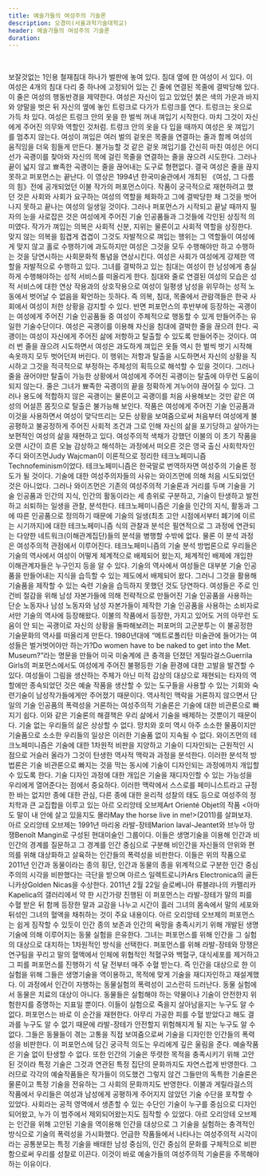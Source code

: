 ```yaml
---
title: 예술가들의 여성주의 기술론  
description: 오경미(서울과학기술대학교)
header: 예술가들의 여성주의 기술론
duration:
---
```


&nbsp;

보잘것없는 1인용 철재침대 하나가 벌판에 놓여 있다. 침대 옆에 한 여성이 서 있다. 이 여성은 4개의 침대 다리 중 하나에 고정되어 있는 긴 줄에 연결된 목줄에 결박당해 있다. 이 줄은 여성의 행동반경을 제약한다. 여성은 자신이 입고 있었던 붉은 색의 가운과 바지와 양말을 벗은 뒤 자신의 옆에 놓인 트렁크로 다가가 트렁크를 연다. 트렁크는 옷으로 가득 차 있다. 여성은 트렁크 안의 옷을 한 벌씩 꺼내 껴입기 시작한다. 마치 그것이 자신에게 주어진 의무와 역할인 것처럼. 트렁크 안의 옷을 다 입을 때까지 여성은 옷 껴입기를 멈추지 않는다. 여성이 껴입은 여러 벌의 겉옷은 목줄을 연결하는 줄과 함께 여성의 움직임을 더욱 힘들게 만든다. 불가능할 것 같은 겉옷 껴입기를 간신히 마친 여성은 어디선가 곡괭이를 찾아와 자신의 목에 걸린 목줄을 연결하는 줄을 끊으려 시도한다. 그러나 끝이 넓지 않고 뾰족한 곡괭이는 줄을 끊어내는 도구로 형편없다. 결국 여성은 줄을 끊지 못하고 퍼포먼스는 끝난다. 
이 영상은 1994년 한국미술관에서 개최된 《여성, 그 다름의 힘》전에 공개되었던 이불 작가의 퍼포먼스이다. 작품이 궁극적으로 재현하려고 했던 것은 사회와 사회가 요구하는 여성의 역할을 체화하고 그에 결박당한 채 그것을 벗어나지 못하고 끝나는 여성의 일생일 것이다. 그러나 퍼포먼스가 시작되고 끝날 때까지 필자의 눈을 사로잡은 것은 여성에게 주어진 기술 인공품들과 그것들에 각인된 상징적 의미였다. 작가가 껴입는 의복은 사회적 신분, 지위는 물론이고 사회적 역할을 상징한다. 맞지 않는 의복을 힘겹게 겹겹이 그것도 자발적으로 껴입는 행위는 그 역할들이 여성에게 맞지 않고 홀로 수행하기에 과도하지만 여성은 그것을 모두 수행해야만 하고 수행하는 것을 당연시하는 사회문화적 통념을 연상시킨다. 여성은 사회가 여성에게 강제한 역할을 자발적으로 수행하고 있다. 그녀를 결박하고 있는 침대는 여성이 한 남성에게 충실하게 수행해야하는 성적 서비스를 떠올리게 한다. 침대와 줄로 연결된 여성의 모습은 성적 서비스에 대한 연상 작용과의 상호작용으로 여성이 일평생 남성을 위무하는 성적 노동에서 벗어날 수 없음을 확언하는 듯하다. 즉 의복, 침대, 목줄에서 관람객들은 한국 사회에서 여성이 처한 상황을 감지할 수 있다.
반면 퍼포먼스의 후반부에 등장하는 곡괭이는 여성에게 주어진 기술 인공품들 중 여성이 주체적으로 행동할 수 있게 만들어주는 유일한 기술수단이다. 여성은 곡괭이를 이용해 자신을 침대에 결박한 줄을 끊으려 한다. 곡괭이는 여성이 자신에게 주어진 삶에 저항하고 탈출할 수 있도록 만들어주는 것이다. 여러 번 줄을 끊으려 시도하면서 여성은 과도하게 껴입은 옷들 역시 한 벌씩 벗기 시작해 속옷까지 모두 벗어던져 버린다. 이 행위는 저항과 탈출을 시도하면서 자신의 상황을 직시하고 그것을 적극적으로 부정하는 주체성의 획득으로 해석할 수 있을 것이다. 그러나 줄을 끊어야만 탈출이 가능한 상황에서 여성에게 주어진 곡괭이는 탈출에 아무런 도움이 되지 않는다. 줄은 그녀가 뾰족한 곡괭이의 끝을 정확하게 겨누어야 끊어질 수 있다. 그러나 용도에 적합하지 않은 곡괭이는 물론이고 곡괭이를 처음 사용해보는 것만 같은 여성의 어설픈 몸짓으로 탈출은 불가능해 보인다. 작품은 여성에게 주어진 기술 인공품과 이것을 사용하면서 여성이 맞닥뜨리는 모든 상황을 보여줌으로써 처음부터 여성에게 불공평하고 불공정하게 주어진 사회적 조건과 그로 인해 자신의 삶을 포기당하고 살아가는 보편적인 여성의 삶을 재현하고 있다. 
여성주의적 색채가 강했던 이불의 이 초기 작품을 오랜 시간이 흐른 오늘 감상하고 해석하는 과정에서 떠오른 것은 영국 출신 사회학자인 주디 와이즈먼Judy Wajcman이 이론적으로 정리한 테크노페미니즘Technofeminism이었다. 테크노페미니즘은 한국말로 번역하자면 여성주의 기술론 정도가 될 것이다. 기술에 대한 여성주의자들의 사유는 와이즈먼에 의해 처음 시도되었던 것은 아니었다. 그러나 와이즈먼은 기존의 여성주의적 기술론과 거리를 두며 기술을 기술 인공품과 인간의 지식, 인간의 활동이라는 세 층위로 구분하고, 기술이 탄생하고 발전하고 쇠퇴하는 일생을 관찰, 분석한다. 테크노페미니즘은 기술을 인간의 지식, 활동과 그에 따른 인공품으로 정의하기 때문에 기술의 일생(최초 고안 시점에서부터 폐기에 이르는 시기까지)에 대한 테크노페미니즘 식의 관찰과 분석은 필연적으로 그 과정에 연관되는 다양한 네트워크(이해관계집단)들의 분석을 병행할 수밖에 없다. 물론 이 분석 과정은 여성주의적 관점에서 이루어진다. 
테크노페미니즘의 기술 분석 방법론으로 우리들은 기술의 역사에서 여성이 어떻게 체계적으로 배제되어 왔는지, 체계적인 배제에 개입한 이해관계자들은 누구인지 등을 알 수 있다. 기술의 역사에서 여성들은 대부분 기술 인공품을 만들어내는 지식을 습득할 수 있는 제도에서 배제되어 왔다. 그러니 그것을 활용해 기술품을 제작할 수 있는 숙련 기술을 습득하지 못했던 것도 당연하다. 여성들은 주로 인건비 절감을 위해 남성 자본가들에 의해 전략적으로 만들어진 기술 인공품을 사용하는 단순 노동자나 남성 노동자와 남성 자본가들이 제작한 기술 인공품을 사용하는 소비자로서만 기술의 역사에 등장해왔다. 이불의 작품에서 등장한, 가지고 있어도 거의 아무런 도움이 안 되는 곡괭이로 자신의 상황을 돌파해보려는 퍼포머의 고군분투는 이 불공정한 기술문화의 역사를 떠올리게 만든다. 1980년대에 “메트로폴리탄 미술관에 들어가는 여성들은 벌거벗어야만 하는가?Do women have to be naked to get into the Met. Museum?”라는 명문을 만들어 미국 미술계에 큰 충격을 던졌던 게릴라걸스Guerrila Girls의 퍼포먼스에서도 여성에게 주어진 불평등한 기술 환경에 대한 고발을 발견할 수 있다. 여성들이 그림을 생산하는 주체가 아닌 미적 감상의 대상으로 재현되는 타자의 역할에만 종속되었던 것은 예술 작품을 생산할 수 있는 도구들을 사용할 수 있는 기회와 숙련기술이 남성작가들에게만 주어졌기 때문이다. 
역사적인 맥락을 거론하지 않으면서 단일의 기술 인공품의 폭력성을 거론하는 여성주의적 기술론은 기술에 대한 비관론으로 빠지기 쉽다. 이와 같은 기술론의 해결책은 우리 삶에서 기술을 배제하는 것뿐이기 때문이다. 기술 없는 우리들의 삶은 상상할 수 없다. 망치와 호미 역시 아주 소소한 물품이지만 기술품으로 소소한 우리들의 일상은 이러한 기술품 없이 지속될 수 없다. 와이즈먼의 테크노페미니즘은 기술에 대한 1차원적 비판을 지양하고 기술이 디자인되는 근원적인 시점으로 거슬러 올라가 그것이 탄생한 역사적 맥락과 과정을 분석한다. 이러한 분석적 방법론은 기술 비관론으로 빠지는 것을 막는 동시에 기술이 디자인되는 과정에까지 개입할 수 있도록 한다. 기술 디자인 과정에 대한 개입은 기술을 재디자인할 수 있는 가능성을 우리에게 열어준다는 점에서 중요하다. 
이러한 맥락에서 스스로를 페미니스트라고 규정한 바는 없지만 종에 대한 관심, 다른 종에 대한 윤리적 성찰의 태도 등으로 여성주의 정치학과 큰 교집합을 이루고 있는 아르 오리앙테 오브제Art Orienté Objet의 작품 <아마도 말이 내 안에 살고 있을지도 몰라May the horse live in me!>(2011)를 살펴보자. 아르 오리앙테 오브제는 1991년 마리옹 라발-장테Marion laval-Jeantet와 브누아 망쟁Benoît Mangin로 구성된 현대미술인 그룹이다. 이들은 생명기술을 이용해 인간과 비인간의 경계를 질문하고 그 경계를 인간 중심으로 구분해 비인간을 자신들의 안위와 편의를 위해 대상화하고 살육하는 인간들의 폭력성을 비판한다. 이들은 위의 작품으로 2011년 인간과 동물이라는 종의 횡단, 인간과 동물의 종을 위계적으로 구분한 인간 중심주의의 시각을 비판했다는 극단을 받으며 아르스 일렉트로니카Ars Electronica의 골든 니카상Golden Nicas을 수상한다. 2011년 2월 22일 슬로베니아 류블랴나의 카펠리카Kapelica의 갤러리에서 약 한 시간가량 진행된 이 퍼포먼스는 라발-장테가 말의 피를 수혈 받은 뒤 함께 등장한 말과 교감을 나누고 시간이 흘러 그녀의 몸속에서 말의 세포와 뒤섞인 그녀의 혈액을 채취하는 것이 주요 내용이다. 
아르 오리앙테 오브제의 퍼포먼스는 쉽게 짐작할 수 있듯이 인간 종의 보존과 인간의 욕망을 충족시키기 위해 개발된 생명기술에 의해 이루어지는 동물 실험을 은유한다. 그녀는 퍼포먼스를 위해 인간을 그 실험의 대상으로 대치하는 1차원적인 방식을 선택한다. 퍼포먼스를 위해 라발-장테와 망쟁은 연구팀을 꾸리고 말의 혈액에서 인체에 위협적인 적혈구와 백혈구, 대식세포를 제거하고 그 피를 퍼포먼스를 진행하기 석 달 전부터 매주 수혈 받는다. 즉 인간을 대상으로 한 이 실험을 위해 그들은 생명기술을 역이용하고, 목적에 맞게 기술을 재디자인하고 재설계했다. 이 과정에서 인간이 자행하는 동물실험의 폭력성이 고스란히 드러난다. 동물 실험에서 동물은 치료의 대상이 아니다. 동물들은 실험해야 하는 약물이나 기술이 안전한지 위험한지를 증명하는 지표일 뿐이다. 이들이 실험으로 죽을지 살아남을지는 누구도 알 수 없다. 퍼포먼스는 바로 이 순간을 재현한다. 아무리 가공한 피를 수혈 받았다고 해도 결과를 누구도 알 수 없기 때문에 라발-장테가 안전할지 위험해지게 될 지는 누구도 알 수 없다. 그들은 동물들이 겪는 고통을 직접 보여줌으로써 기술을 디자인한 인간들의 폭력성을 비판한다. 이 퍼포먼스에 담긴 궁극적 의도는 우리에게 깊은 울림을 준다. 
예술작품은 기술 없이 탄생할 수 없다. 또한 인간의 기술은 뚜렷한 목적을 충족시키기 위해 고안된 것이라 특정 기술은 그것과 연관된 특정 집단의 문화까지도 자연스럽게 반영한다. 그러므로 각각의 예술작품들은 작가들이 의도했건 그렇지 않건 그들만의 독특한 기술론은 물론이고 특정 기술을 전유하는 그 사회의 문화까지도 반영한다. 이불과 게릴라걸스의 작품에서 우리들은 여성과 남성에게 공평하게 주어지지 않았던 기술 수단을 포착할 수 있었다. 사회라는 공적 영역에서 생존할 수 있는 수단인 기술이 누구를 중심으로 디자인되어왔고, 누가 이 범주에서 제외되어왔는지도 짐작할 수 있었다. 아르 오리앙테 오브제는 인간을 위해 고안된 기술을 역이용해 인간을 대상으로 그 기술을 실험하는 충격적인 방식으로 기술의 폭력성을 가시화했다. 언급한 작품들에서 나타나는 여성주의적 시각이라는 공통분모는 특정 기술을 배태한 남성 중심의, 인간 중심의 문화를 구체적으로 비판함으로써 우리를 성찰로 이끈다. 이것이 바로 예술가들의 여성주의적 기술론을 주목해야 하는 이유이다. 

&nbsp;



